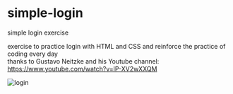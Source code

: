 # simple-login
simple login exercise

exercise to practice login with HTML and CSS and reinforce the practice of coding every day<br>
thanks to Gustavo Neitzke and his Youtube channel:
https://www.youtube.com/watch?v=lP-XV2wXXQM


![login](https://user-images.githubusercontent.com/85652436/166126528-ea09ae6a-9228-4b36-81fc-5c7b70a21256.png)
